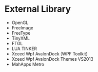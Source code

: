 # External Library
- OpenGL
- FreeImage
- FreeType
- TinyXML
- FTGL
- LUA TINKER
- Xceed Wpf AvalonDock (WPF Toolkit)
- Xceed Wpf AvalonDock Themes VS2013
- MahApps Metro
